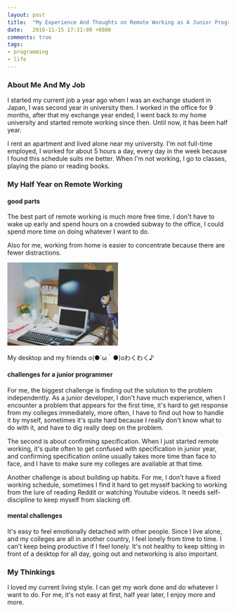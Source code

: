 ```yaml
---
layout: post
title:  "My Experience And Thoughts on Remote Working as A Junior Programmer"
date:   2016-11-15 17:31:00 +0800
comments: true
tags:
- programming
- life
---
```


### About Me And My Job

I started my current job a year ago when I was an exchange student in Japan, I was second year in university then. I worked in the office for 9 months, after that my exchange year ended, I went back to my home university and started remote working since then. Until now, it has been half year.

I rent an apartment and lived alone near my university. I'm not full-time employed, I worked for about 5 hours a day, every day in the week because I found this schedule suits me better. When I'm not working, I go to classes, playing the piano or reading books.

### My Half Year on Remote Working

#### good parts

The best part of remote working is much more free time. I don't have to wake up early and spend hours on a crowded subway to the office, I could spend more time on doing whatever I want to do.

Also for me, working from home is easier to concentrate because there are fewer distractions.

<img src="/img/remote_working.jpg" style="height:50%;width:50%;">
<p style="font-size:14px">My desktop and my friends  o(●´ω｀●)oわくわく♪</p>


#### challenges for a junior programmer

For me, the biggest challenge is finding out the solution to the problem independently. As a junior developer, I don't have much experience, when I encounter a problem that appears for the first time, it's hard to get response from my colleges immediately, more often, I have to find out how to handle it by myself, sometimes it's quite hard because I really don't know what to do with it, and have to dig really deep on the problem.

The second is about confirming specification. When I just started remote working, it's quite often to get confused with specification in junior year, and confirming specification online usually takes more time than face to face, and I have to make sure my colleges are available at that time.

Another challenge is about building up habits. For me, I don't have a fixed working schedule, sometimes I find it hard to get myself backing to working from the lure of reading Reddit or watching Youtube videos. It needs self-discipline to keep myself from slacking off.

#### mental challenges

It's easy to feel emotionally detached with other people. Since I live alone, and my colleges are all in another country, I feel lonely from time to time. I can't keep being productive if I feel lonely. It's not healthy to keep sitting in front of a desktop for all day, going out and networking is also important.

### My Thinkings

I loved my current living style. I can get my work done and do whatever I want to do. For me, it's not easy at first, half year later, I enjoy more and more.
